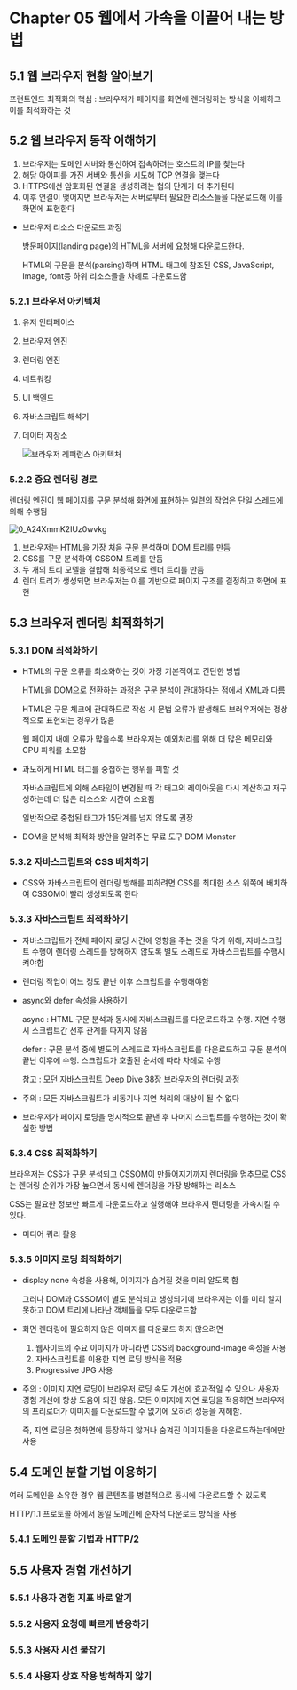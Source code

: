# Chapter 05 웹에서 가속을 이끌어 내는 방법

## 5.1 웹 브라우저 현황 알아보기

프런트엔드 최적화의 핵심 : 브라우저가 페이지를 화면에 렌더링하는 방식을 이해하고 이를 최적화하는 것

## 5.2 웹 브라우저 동작 이해하기

1. 브라우저는 도메인 서버와 통신하여 접속하려는 호스트의 IP를 찾는다
2. 해당 아이피를 가진 서버와 통신을 시도해 TCP 연결을 맺는다
3. HTTPS에선 암호화된 연결을 생성하려는 협의 단계가 더 추가된다
4. 이후 연결이 맺어지면 브라우저는 서버로부터 필요한 리소스들을 다운로드해 이를 화면에 표현한다



- 브라우저 리소스 다운로드 과정

  방문페이지(landing page)의 HTML을 서버에 요청해 다운로드한다. 

  HTML의 구문을 분석(parsing)하며 HTML 태그에 참조된 CSS, JavaScript, Image, font등 하위 리소스들을 차례로 다운로드함

### 5.2.1 브라우저 아키텍처

1. 유저 인터페이스

2. 브라우저 엔진

3. 렌더링 엔진

4. 네트워킹

5. UI 백엔드

6. 자바스크립트 해석기

7. 데이터 저장소

   ![브라우저 레퍼런스 아키텍처](https://user-images.githubusercontent.com/48556400/148060008-2d37d58e-62b6-4793-a700-ded9b48f2f45.jpg)

### 5.2.2 중요 렌더링 경로

렌더링 엔진이 웹 페이지를 구문 분석해 화면에 표현하는 일련의 작업은 단일 스레드에 의해 수행됨

![0_A24XmmK2IUz0wvkg](https://user-images.githubusercontent.com/48556400/148215881-043d3233-e76c-473c-8b3f-72ea6cfe47d9.png)

1. 브라우저는 HTML을 가장 처음 구문 분석하며 DOM 트리를 만듬
2. CSS를 구문 분석하여 CSSOM 트리를 만듬
3. 두 개의 트리 모델을 결합해 최종적으로 렌더 트리를 만듬
4. 렌더 트리가 생성되면 브라우저는 이를 기반으로 페이지 구조를 결정하고 화면에 표현

## 5.3 브라우저 렌더링 최적화하기

### 5.3.1 DOM 최적화하기

- HTML의 구문 오류를 최소화하는 것이 가장 기본적이고 간단한 방법

  HTML을 DOM으로 전환하는 과정은 구문 분석이 관대하다는 점에서 XML과 다름

  HTML은 구문 체크에 관대하므로 작성 시 문법 오류가 발생해도 브러우저에는 정상적으로 표현되는 경우가 많음

  웹 페이지 내에 오류가 많을수록 브라우저는 예외처리를 위해 더 많은 메모리와 CPU 파워를 소모함

- 과도하게 HTML 태그를 중첩하는 행위를 피할 것

  자바스크립트에 의해 스타일이 변경될 때 각 태그의 레이아웃을 다시 계산하고 재구성하는데 더 많은 리소스와 시간이 소요됨

  일반적으로 중첩된 태그가 15단계를 넘지 않도록 권장

- DOM을 분석해 최적화 방안을 알려주는 무료 도구 DOM Monster 

### 5.3.2 자바스크립트와 CSS 배치하기

- CSS와 자바스크립트의 렌더링 방해를 피하려면 CSS를 최대한 소스 위쪽에 배치하여 CSSOM이 빨리 생성되도록 한다

### 5.3.3 자바스크립트 최적화하기

- 자바스크립트가 전체 페이지 로딩 시간에 영향을 주는 것을 막기 위해, 자바스크립트 수행이 렌더링 스레드를 방해하지 않도록 별도 스레드로 자바스크립트를 수행시켜야함

- 렌더링 작업이 어느 정도 끝난 이후 스크립트를 수행해야함

- async와 defer 속성을 사용하기

  async : HTML 구문 분석과 동시에 자바스크립트를 다운로드하고 수행. 지연 수행시 스크립트간 선후 관계를 따지지 않음

  defer : 구문 분석 중에 별도의 스레드로 자바스크립트를 다운로드하고 구문 분석이 끝난 이후에 수행. 스크립트가 호출된 순서에 따라 차례로 수행

  참고 : [모던 자바스크립트 Deep Dive 38장 브라우저의 렌더링 과정](https://github.com/Frontend-Divers/modern-javascript-deep-dive/tree/master/38%EC%9E%A5-%EB%B8%8C%EB%9D%BC%EC%9A%B0%EC%A0%80%EC%9D%98-%EB%A0%8C%EB%8D%94%EB%A7%81-%EA%B3%BC%EC%A0%95#async-%EC%96%B4%ED%8A%B8%EB%A6%AC%EB%B7%B0%ED%8A%B8)

- 주의 : 모든 자바스크립트가 비동기나 지연 처리의 대상이 될 수 없다

- 브라우저가 페이지 로딩을 명시적으로 끝낸 후 나머지 스크립트를 수행하는 것이 확실한 방법

### 5.3.4 CSS 최적화하기

브라우저는 CSS가 구문 분석되고 CSSOM이 만들어지기까지 렌더링을 멈추므로 CSS는 렌더링 순위가 가장 높으면서 동시에 렌더링을 가장 방해하는 리소스

CSS는 필요한 정보만 빠르게 다운로드하고 실행해야 브라우저 렌더링을 가속시킬 수 있다.

- 미디어 쿼리 활용

### 5.3.5 이미지 로딩 최적화하기

- display none 속성을 사용해, 이미지가 숨겨질 것을 미리 알도록 함

  그러나 DOM과 CSSOM이 별도 분석되고 생성되기에 브라우저는 이를 미리 알지 못하고 DOM 트리에 나타난 객체들을 모두 다운로드함

- 화면 렌더링에 필요하지 않은 이미지를 다운로드 하지 않으려면 

  1. 웹사이트의 주요 이미지가 아니라면 CSS의 background-image 속성을 사용
  2. 자바스크립트를 이용한 지연 로딩 방식을 적용
  3. Progressive JPG 사용

- 주의 : 이미지 지연 로딩이 브라우저 로딩 속도 개선에 효과적일 수 있으나 사용자 경험 개선에 항상 도움이 되진 않음. 모든 이미지에 지연 로딩을 적용하면 브라우저의 프리로더가 이미지를 다운로드할 수 없기에 오히려 성능을 저해함.

  즉, 지연 로딩은 첫화면에 등장하지 않거나 숨겨진 이미지들을 다운로드하는데에만 사용

## 5.4 도메인 분할 기법 이용하기

여러 도메인을 소유한 경우 웹 콘텐츠를 병렬적으로 동시에 다운로드할 수 있도록

HTTP/1.1 프로토콜 하에서 동일 도메인에 순차적 다운로드 방식을 사용

### 5.4.1 도메인 분할 기법과 HTTP/2

## 5.5 사용자 경험 개선하기

### 5.5.1 사용자 경험 지표 바로 알기

### 5.5.2 사용자 요청에 빠르게 반응하기

### 5.5.3 사용자 시선 붙잡기

### 5.5.4 사용자 상호 작용 방해하지 않기